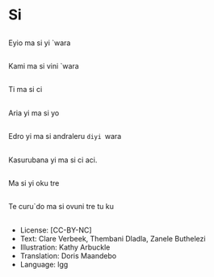 # Si

##
Eyio ma si yi `wara

##
Kami ma si vini `wara

##
Ti ma si ci

##
Aria yi ma si yo

##
Edro yi ma si andraleru
`diyi `wara

##
Kasurubana yi ma si ci
aci.

##
Ma si yi oku tre

##
Te curu`do ma si ovuni
tre tu ku

##
* License: [CC-BY-NC]
* Text: Clare Verbeek, Thembani Dladla, Zanele Buthelezi
* Illustration: Kathy Arbuckle
* Translation: Doris Maandebo
* Language: lgg
